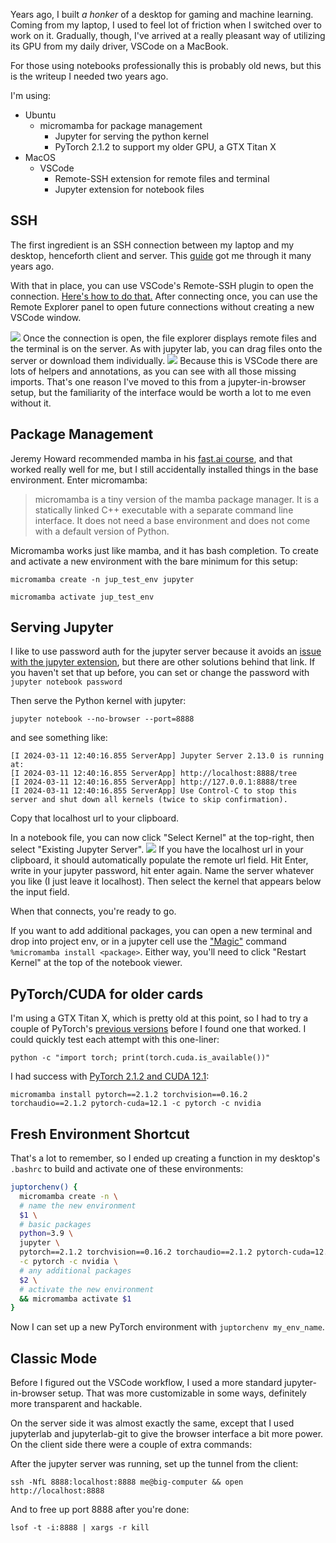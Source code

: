 Years ago, I built _a honker_ of a desktop for gaming and machine learning. Coming from my laptop, I used to feel lot of friction when I switched over to work on it. Gradually, though, I've arrived at a really pleasant way of utilizing its GPU from my daily driver, VSCode on a MacBook.

For those using notebooks professionally this is probably old news, but this is the writeup I needed two years ago.

I'm using:

- Ubuntu
  - micromamba for package management
    - Jupyter for serving the python kernel
    - PyTorch 2.1.2 to support my older GPU, a GTX Titan X
- MacOS
  - VSCode
    - Remote-SSH extension for remote files and terminal
    - Jupyter extension for notebook files

## SSH

The first ingredient is an SSH connection between my laptop and my desktop, henceforth client and server. This [guide](https://help.ubuntu.com/community/SSH/OpenSSH/Keys) got me through it many years ago.

With that in place, you can use VSCode's Remote-SSH plugin to open the connection. [Here's how to do that.](https://www.digitalocean.com/community/tutorials/how-to-use-visual-studio-code-for-remote-development-via-the-remote-ssh-plugin) After connecting once, you can use the Remote Explorer panel to open future connections without creating a new VSCode window.

![](/images/home-deep-learning/connect_current.png)
Once the connection is open, the file explorer displays remote files and the terminal is on the server. As with jupyter lab, you can drag files onto the server or download them individually.
![](/images/home-deep-learning/connected.png)
Because this is VSCode there are lots of helpers and annotations, as you can see with all those missing imports. That's one reason I've moved to this from a jupyter-in-browser setup, but the familiarity of the interface would be worth a lot to me even without it.

## Package Management

Jeremy Howard recommended mamba in his [fast.ai course](https://course.fast.ai/), and that worked really well for me, but I still accidentally installed things in the base environment. Enter micromamba:

> micromamba is a tiny version of the mamba package manager. It is a statically linked C++ executable with a separate command line interface. It does not need a base environment and does not come with a default version of Python.

Micromamba works just like mamba, and it has bash completion. To create and activate a new environment with the bare minimum for this setup:

`micromamba create -n jup_test_env jupyter`

`micromamba activate jup_test_env`

## Serving Jupyter

I like to use password auth for the jupyter server because it avoids an [issue with the jupyter extension](https://github.com/microsoft/vscode-jupyter/issues/14671), but there are other solutions behind that link. If you haven't set that up before, you can set or change the password with `jupyter notebook password`

Then serve the Python kernel with jupyter:

`jupyter notebook --no-browser --port=8888`

and see something like:

```
[I 2024-03-11 12:40:16.855 ServerApp] Jupyter Server 2.13.0 is running at:
[I 2024-03-11 12:40:16.855 ServerApp] http://localhost:8888/tree
[I 2024-03-11 12:40:16.855 ServerApp] http://127.0.0.1:8888/tree
[I 2024-03-11 12:40:16.855 ServerApp] Use Control-C to stop this server and shut down all kernels (twice to skip confirmation).
```

Copy that localhost url to your clipboard.

In a notebook file, you can now click "Select Kernel" at the top-right, then select "Existing Jupyter Server".
![](/images/home-deep-learning/select_kernel.png)
If you have the localhost url in your clipboard, it should automatically populate the remote url field. Hit Enter, write in your jupyter password, hit enter again. Name the server whatever you like (I just leave it localhost). Then select the kernel that appears below the input field.

When that connects, you're ready to go.

If you want to add additional packages, you can open a new terminal and drop into project env, or in a jupyter cell use the ["Magic"](https://ipython.readthedocs.io/en/stable/interactive/magics.html) command `%micromamba install <package>`. Either way, you'll need to click "Restart Kernel" at the top of the notebook viewer.

## PyTorch/CUDA for older cards

I'm using a GTX Titan X, which is pretty old at this point, so I had to try a couple of PyTorch's [previous versions](https://pytorch.org/get-started/previous-versions/) before I found one that worked. I could quickly test each attempt with this one-liner:

`python -c "import torch; print(torch.cuda.is_available())"`

I had success with [PyTorch 2.1.2 and CUDA 12.1](https://pytorch.org/get-started/previous-versions/#linux-and-windows-2):

`micromamba install pytorch==2.1.2 torchvision==0.16.2 torchaudio==2.1.2 pytorch-cuda=12.1 -c pytorch -c nvidia`

## Fresh Environment Shortcut

That's a lot to remember, so I ended up creating a function in my desktop's `.bashrc` to build and activate one of these environments:

```bash
juptorchenv() {
  micromamba create -n \
  # name the new environment
  $1 \
  # basic packages
  python=3.9 \
  jupyter \
  pytorch==2.1.2 torchvision==0.16.2 torchaudio==2.1.2 pytorch-cuda=12.1 \
  -c pytorch -c nvidia \
  # any additional packages
  $2 \
  # activate the new environment
  && micromamba activate $1
}
```

Now I can set up a new PyTorch environment with `juptorchenv my_env_name`.

## Classic Mode

Before I figured out the VSCode workflow, I used a more standard jupyter-in-browser setup. That was more customizable in some ways, definitely more transparent and hackable.

On the server side it was almost exactly the same, except that I used jupyterlab and jupyterlab-git to give the browser interface a bit more power. On the client side there were a couple of extra commands:

After the jupyter server was running, set up the tunnel from the client:

`ssh -NfL 8888:localhost:8888 me@big-computer && open http://localhost:8888`

And to free up port 8888 after you're done:

`lsof -t -i:8888 | xargs -r kill`
